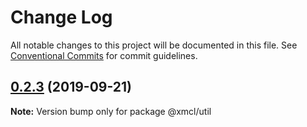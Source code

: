 # Change Log

All notable changes to this project will be documented in this file.
See [Conventional Commits](https://conventionalcommits.org) for commit guidelines.

## [0.2.3](https://github.com/ci010/ts-minecraft/compare/@xmcl/util@0.2.2...@xmcl/util@0.2.3) (2019-09-21)

**Note:** Version bump only for package @xmcl/util
